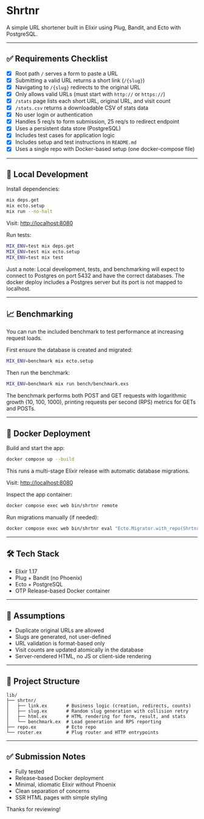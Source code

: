 # Shrtnr

A simple URL shortener built in Elixir using Plug, Bandit, and Ecto with PostgreSQL.

---

## ✅ Requirements Checklist

- [x] Root path `/` serves a form to paste a URL
- [x] Submitting a valid URL returns a short link (`/{slug}`)
- [x] Navigating to `/{slug}` redirects to the original URL
- [x] Only allows valid URLs (must start with `http://` or `https://`)
- [x] `/stats` page lists each short URL, original URL, and visit count
- [x] `/stats.csv` returns a downloadable CSV of stats data
- [x] No user login or authentication
- [x] Handles 5 req/s to form submission, 25 req/s to redirect endpoint
- [x] Uses a persistent data store (PostgreSQL)
- [x] Includes test cases for application logic
- [x] Includes setup and test instructions in `README.md`
- [x] Uses a single repo with Docker-based setup (one docker-compose file)

---

## 🧪 Local Development

Install dependencies:

```bash
mix deps.get
mix ecto.setup
mix run --no-halt
```

Visit: [http://localhost:8080](http://localhost:8080)

Run tests:

```bash
MIX_ENV=test mix deps.get
MIX_ENV=test mix ecto.setup
MIX_ENV=test mix test
```

Just a note: Local development, tests, and benchmarking will expect to connect to Postgres on port 5432 and have the correct databases. The docker deploy includes a Postgres server but its port is not mapped to localhost. 

---

## 📈 Benchmarking

You can run the included benchmark to test performance at increasing request loads.

First ensure the database is created and migrated:

```bash
MIX_ENV=benchmark mix ecto.setup
```

Then run the benchmark:

```bash
MIX_ENV=benchmark mix run bench/benchmark.exs
```

The benchmark performs both POST and GET requests with logarithmic growth (10, 100, 1000), printing requests per second (RPS) metrics for GETs and POSTs.

---

## 🐳 Docker Deployment

Build and start the app:

```bash
docker compose up --build
```

This runs a multi-stage Elixir release with automatic database migrations.

Visit: [http://localhost:8080](http://localhost:8080)

Inspect the app container:

```bash
docker compose exec web bin/shrtnr remote
```

Run migrations manually (if needed):

```bash
docker compose exec web bin/shrtnr eval "Ecto.Migrator.with_repo(Shrtnr.Repo, &Ecto.Migrator.run(&1, :up, all: true))"
```

---

## 🛠 Tech Stack

- Elixir 1.17
- Plug + Bandit (no Phoenix)
- Ecto + PostgreSQL
- OTP Release-based Docker container

---

## 📝 Assumptions

- Duplicate original URLs are allowed
- Slugs are generated, not user-defined
- URL validation is format-based only
- Visit counts are updated atomically in the database
- Server-rendered HTML, no JS or client-side rendering

---

## 📂 Project Structure

```
lib/
├── shrtnr/
│   ├── link.ex       # Business logic (creation, redirects, counts)
│   ├── slug.ex       # Random slug generation with collision retry
│   ├── html.ex       # HTML rendering for form, result, and stats
│   └── benchmark.ex  # Load generation and RPS reporting
├── repo.ex           # Ecto repo
└── router.ex         # Plug router and HTTP entrypoints
```

---

## ✅ Submission Notes

- Fully tested
- Release-based Docker deployment
- Minimal, idiomatic Elixir without Phoenix
- Clean separation of concerns
- SSR HTML pages with simple styling

Thanks for reviewing!

